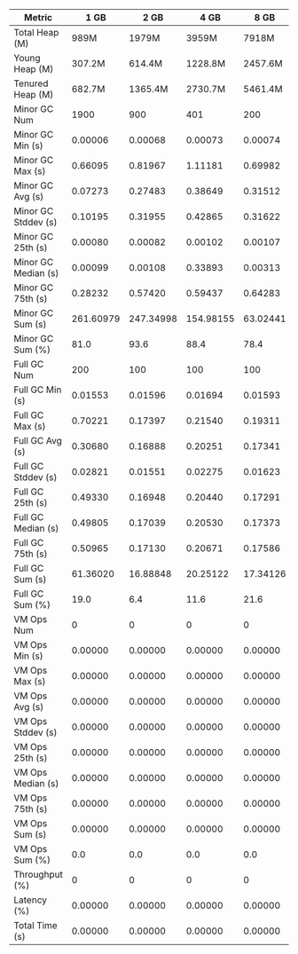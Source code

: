 | Metric | 1 GB | 2 GB | 4 GB | 8 GB |
|------|----|----|----|----|
| Total Heap (M) | 989M | 1979M | 3959M | 7918M |
| Young Heap (M) | 307.2M | 614.4M | 1228.8M | 2457.6M |
| Tenured Heap (M) | 682.7M | 1365.4M | 2730.7M | 5461.4M |
| Minor GC Num | 1900 | 900 | 401 | 200 |
| Minor GC Min (s) | 0.00006 | 0.00068 | 0.00073 | 0.00074 |
| Minor GC Max (s) | 0.66095 | 0.81967 | 1.11181 | 0.69982 |
| Minor GC Avg (s) | 0.07273 | 0.27483 | 0.38649 | 0.31512 |
| Minor GC Stddev (s) | 0.10195 | 0.31955 | 0.42865 | 0.31622 |
| Minor GC 25th (s) | 0.00080 | 0.00082 | 0.00102 | 0.00107 |
| Minor GC Median (s) | 0.00099 | 0.00108 | 0.33893 | 0.00313 |
| Minor GC 75th (s) | 0.28232 | 0.57420 | 0.59437 | 0.64283 |
| Minor GC Sum (s) | 261.60979 | 247.34998 | 154.98155 | 63.02441 |
| Minor GC Sum (%) | 81.0 | 93.6 | 88.4 | 78.4 |
| Full GC Num | 200 | 100 | 100 | 100 |
| Full GC Min (s) | 0.01553 | 0.01596 | 0.01694 | 0.01593 |
| Full GC Max (s) | 0.70221 | 0.17397 | 0.21540 | 0.19311 |
| Full GC Avg (s) | 0.30680 | 0.16888 | 0.20251 | 0.17341 |
| Full GC Stddev (s) | 0.02821 | 0.01551 | 0.02275 | 0.01623 |
| Full GC 25th (s) | 0.49330 | 0.16948 | 0.20440 | 0.17291 |
| Full GC Median (s) | 0.49805 | 0.17039 | 0.20530 | 0.17373 |
| Full GC 75th (s) | 0.50965 | 0.17130 | 0.20671 | 0.17586 |
| Full GC Sum (s) | 61.36020 | 16.88848 | 20.25122 | 17.34126 |
| Full GC Sum (%) | 19.0 | 6.4 | 11.6 | 21.6 |
| VM Ops Num | 0 | 0 | 0 | 0 |
| VM Ops Min (s) | 0.00000 | 0.00000 | 0.00000 | 0.00000 |
| VM Ops Max (s) | 0.00000 | 0.00000 | 0.00000 | 0.00000 |
| VM Ops Avg (s) | 0.00000 | 0.00000 | 0.00000 | 0.00000 |
| VM Ops Stddev (s) | 0.00000 | 0.00000 | 0.00000 | 0.00000 |
| VM Ops 25th (s) | 0.00000 | 0.00000 | 0.00000 | 0.00000 |
| VM Ops Median (s) | 0.00000 | 0.00000 | 0.00000 | 0.00000 |
| VM Ops 75th (s) | 0.00000 | 0.00000 | 0.00000 | 0.00000 |
| VM Ops Sum (s) | 0.00000 | 0.00000 | 0.00000 | 0.00000 |
| VM Ops Sum (%) | 0.0 | 0.0 | 0.0 | 0.0 |
| Throughput (%) | 0 | 0 | 0 | 0 |
| Latency (%) | 0.00000 | 0.00000 | 0.00000 | 0.00000 |
| Total Time (s) | 0.00000 | 0.00000 | 0.00000 | 0.00000 |
